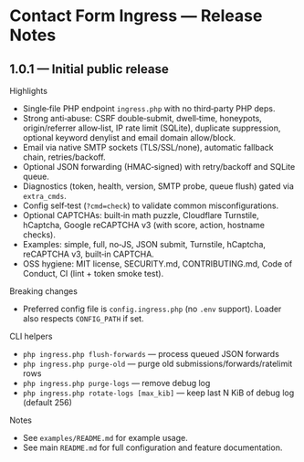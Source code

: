 # Contact Form Ingress — Release Notes

## 1.0.1 — Initial public release

Highlights
- Single‑file PHP endpoint `ingress.php` with no third‑party PHP deps.
- Strong anti‑abuse: CSRF double‑submit, dwell‑time, honeypots, origin/referrer allow‑list, IP rate limit (SQLite), duplicate suppression, optional keyword denylist and email domain allow/block.
- Email via native SMTP sockets (TLS/SSL/none), automatic fallback chain, retries/backoff.
- Optional JSON forwarding (HMAC‑signed) with retry/backoff and SQLite queue.
- Diagnostics (token, health, version, SMTP probe, queue flush) gated via `extra_cmds`.
- Config self‑test (`?cmd=check`) to validate common misconfigurations.
- Optional CAPTCHAs: built‑in math puzzle, Cloudflare Turnstile, hCaptcha, Google reCAPTCHA v3 (with score, action, hostname checks).
- Examples: simple, full, no‑JS, JSON submit, Turnstile, hCaptcha, reCAPTCHA v3, built‑in CAPTCHA.
- OSS hygiene: MIT license, SECURITY.md, CONTRIBUTING.md, Code of Conduct, CI (lint + token smoke test).

Breaking changes
- Preferred config file is `config.ingress.php` (no `.env` support). Loader also respects `CONFIG_PATH` if set.

CLI helpers
- `php ingress.php flush-forwards` — process queued JSON forwards
- `php ingress.php purge-old` — purge old submissions/forwards/ratelimit rows
- `php ingress.php purge-logs` — remove debug log
- `php ingress.php rotate-logs [max_kib]` — keep last N KiB of debug log (default 256)

Notes
- See `examples/README.md` for example usage.
- See main `README.md` for full configuration and feature documentation.

